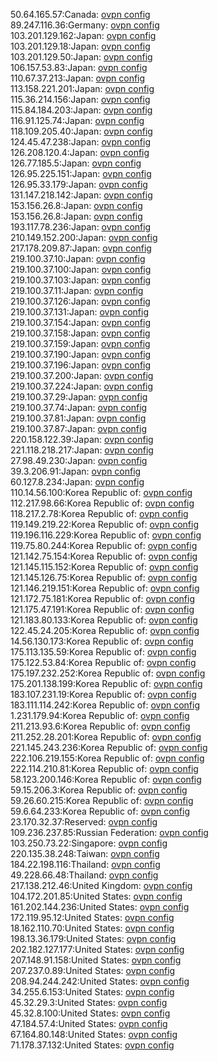 50.64.165.57:Canada: [ovpn config](vpn/50_64_165_57.ovpn)  
89.247.116.36:Germany: [ovpn config](vpn/89_247_116_36.ovpn)  
103.201.129.162:Japan: [ovpn config](vpn/103_201_129_162.ovpn)  
103.201.129.18:Japan: [ovpn config](vpn/103_201_129_18.ovpn)  
103.201.129.50:Japan: [ovpn config](vpn/103_201_129_50.ovpn)  
106.157.53.83:Japan: [ovpn config](vpn/106_157_53_83.ovpn)  
110.67.37.213:Japan: [ovpn config](vpn/110_67_37_213.ovpn)  
113.158.221.201:Japan: [ovpn config](vpn/113_158_221_201.ovpn)  
115.36.214.156:Japan: [ovpn config](vpn/115_36_214_156.ovpn)  
115.84.184.203:Japan: [ovpn config](vpn/115_84_184_203.ovpn)  
116.91.125.74:Japan: [ovpn config](vpn/116_91_125_74.ovpn)  
118.109.205.40:Japan: [ovpn config](vpn/118_109_205_40.ovpn)  
124.45.47.238:Japan: [ovpn config](vpn/124_45_47_238.ovpn)  
126.208.120.4:Japan: [ovpn config](vpn/126_208_120_4.ovpn)  
126.77.185.5:Japan: [ovpn config](vpn/126_77_185_5.ovpn)  
126.95.225.151:Japan: [ovpn config](vpn/126_95_225_151.ovpn)  
126.95.33.179:Japan: [ovpn config](vpn/126_95_33_179.ovpn)  
131.147.218.142:Japan: [ovpn config](vpn/131_147_218_142.ovpn)  
153.156.26.8:Japan: [ovpn config](vpn/153_156_26_8.ovpn)  
153.156.26.8:Japan: [ovpn config](vpn/153_156_26_8.ovpn)  
193.117.78.236:Japan: [ovpn config](vpn/193_117_78_236.ovpn)  
210.149.152.200:Japan: [ovpn config](vpn/210_149_152_200.ovpn)  
217.178.209.87:Japan: [ovpn config](vpn/217_178_209_87.ovpn)  
219.100.37.10:Japan: [ovpn config](vpn/219_100_37_10.ovpn)  
219.100.37.100:Japan: [ovpn config](vpn/219_100_37_100.ovpn)  
219.100.37.103:Japan: [ovpn config](vpn/219_100_37_103.ovpn)  
219.100.37.11:Japan: [ovpn config](vpn/219_100_37_11.ovpn)  
219.100.37.126:Japan: [ovpn config](vpn/219_100_37_126.ovpn)  
219.100.37.131:Japan: [ovpn config](vpn/219_100_37_131.ovpn)  
219.100.37.154:Japan: [ovpn config](vpn/219_100_37_154.ovpn)  
219.100.37.158:Japan: [ovpn config](vpn/219_100_37_158.ovpn)  
219.100.37.159:Japan: [ovpn config](vpn/219_100_37_159.ovpn)  
219.100.37.190:Japan: [ovpn config](vpn/219_100_37_190.ovpn)  
219.100.37.196:Japan: [ovpn config](vpn/219_100_37_196.ovpn)  
219.100.37.200:Japan: [ovpn config](vpn/219_100_37_200.ovpn)  
219.100.37.224:Japan: [ovpn config](vpn/219_100_37_224.ovpn)  
219.100.37.29:Japan: [ovpn config](vpn/219_100_37_29.ovpn)  
219.100.37.74:Japan: [ovpn config](vpn/219_100_37_74.ovpn)  
219.100.37.81:Japan: [ovpn config](vpn/219_100_37_81.ovpn)  
219.100.37.87:Japan: [ovpn config](vpn/219_100_37_87.ovpn)  
220.158.122.39:Japan: [ovpn config](vpn/220_158_122_39.ovpn)  
221.118.218.217:Japan: [ovpn config](vpn/221_118_218_217.ovpn)  
27.98.49.230:Japan: [ovpn config](vpn/27_98_49_230.ovpn)  
39.3.206.91:Japan: [ovpn config](vpn/39_3_206_91.ovpn)  
60.127.8.234:Japan: [ovpn config](vpn/60_127_8_234.ovpn)  
110.14.56.100:Korea Republic of: [ovpn config](vpn/110_14_56_100.ovpn)  
112.217.98.66:Korea Republic of: [ovpn config](vpn/112_217_98_66.ovpn)  
118.217.2.78:Korea Republic of: [ovpn config](vpn/118_217_2_78.ovpn)  
119.149.219.22:Korea Republic of: [ovpn config](vpn/119_149_219_22.ovpn)  
119.196.116.229:Korea Republic of: [ovpn config](vpn/119_196_116_229.ovpn)  
119.75.80.244:Korea Republic of: [ovpn config](vpn/119_75_80_244.ovpn)  
121.142.75.154:Korea Republic of: [ovpn config](vpn/121_142_75_154.ovpn)  
121.145.115.152:Korea Republic of: [ovpn config](vpn/121_145_115_152.ovpn)  
121.145.126.75:Korea Republic of: [ovpn config](vpn/121_145_126_75.ovpn)  
121.146.219.151:Korea Republic of: [ovpn config](vpn/121_146_219_151.ovpn)  
121.172.75.181:Korea Republic of: [ovpn config](vpn/121_172_75_181.ovpn)  
121.175.47.191:Korea Republic of: [ovpn config](vpn/121_175_47_191.ovpn)  
121.183.80.133:Korea Republic of: [ovpn config](vpn/121_183_80_133.ovpn)  
122.45.24.205:Korea Republic of: [ovpn config](vpn/122_45_24_205.ovpn)  
14.56.130.173:Korea Republic of: [ovpn config](vpn/14_56_130_173.ovpn)  
175.113.135.59:Korea Republic of: [ovpn config](vpn/175_113_135_59.ovpn)  
175.122.53.84:Korea Republic of: [ovpn config](vpn/175_122_53_84.ovpn)  
175.197.232.252:Korea Republic of: [ovpn config](vpn/175_197_232_252.ovpn)  
175.201.138.199:Korea Republic of: [ovpn config](vpn/175_201_138_199.ovpn)  
183.107.231.19:Korea Republic of: [ovpn config](vpn/183_107_231_19.ovpn)  
183.111.114.242:Korea Republic of: [ovpn config](vpn/183_111_114_242.ovpn)  
1.231.179.94:Korea Republic of: [ovpn config](vpn/1_231_179_94.ovpn)  
211.213.93.6:Korea Republic of: [ovpn config](vpn/211_213_93_6.ovpn)  
211.252.28.201:Korea Republic of: [ovpn config](vpn/211_252_28_201.ovpn)  
221.145.243.236:Korea Republic of: [ovpn config](vpn/221_145_243_236.ovpn)  
222.106.219.155:Korea Republic of: [ovpn config](vpn/222_106_219_155.ovpn)  
222.114.210.81:Korea Republic of: [ovpn config](vpn/222_114_210_81.ovpn)  
58.123.200.146:Korea Republic of: [ovpn config](vpn/58_123_200_146.ovpn)  
59.15.206.3:Korea Republic of: [ovpn config](vpn/59_15_206_3.ovpn)  
59.26.60.215:Korea Republic of: [ovpn config](vpn/59_26_60_215.ovpn)  
59.6.64.233:Korea Republic of: [ovpn config](vpn/59_6_64_233.ovpn)  
23.170.32.37:Reserved: [ovpn config](vpn/23_170_32_37.ovpn)  
109.236.237.85:Russian Federation: [ovpn config](vpn/109_236_237_85.ovpn)  
103.250.73.22:Singapore: [ovpn config](vpn/103_250_73_22.ovpn)  
220.135.38.248:Taiwan: [ovpn config](vpn/220_135_38_248.ovpn)  
184.22.198.116:Thailand: [ovpn config](vpn/184_22_198_116.ovpn)  
49.228.66.48:Thailand: [ovpn config](vpn/49_228_66_48.ovpn)  
217.138.212.46:United Kingdom: [ovpn config](vpn/217_138_212_46.ovpn)  
104.172.201.85:United States: [ovpn config](vpn/104_172_201_85.ovpn)  
161.202.144.236:United States: [ovpn config](vpn/161_202_144_236.ovpn)  
172.119.95.12:United States: [ovpn config](vpn/172_119_95_12.ovpn)  
18.162.110.70:United States: [ovpn config](vpn/18_162_110_70.ovpn)  
198.13.36.179:United States: [ovpn config](vpn/198_13_36_179.ovpn)  
202.182.127.177:United States: [ovpn config](vpn/202_182_127_177.ovpn)  
207.148.91.158:United States: [ovpn config](vpn/207_148_91_158.ovpn)  
207.237.0.89:United States: [ovpn config](vpn/207_237_0_89.ovpn)  
208.94.244.242:United States: [ovpn config](vpn/208_94_244_242.ovpn)  
34.255.6.153:United States: [ovpn config](vpn/34_255_6_153.ovpn)  
45.32.29.3:United States: [ovpn config](vpn/45_32_29_3.ovpn)  
45.32.8.100:United States: [ovpn config](vpn/45_32_8_100.ovpn)  
47.184.57.4:United States: [ovpn config](vpn/47_184_57_4.ovpn)  
67.164.80.148:United States: [ovpn config](vpn/67_164_80_148.ovpn)  
71.178.37.132:United States: [ovpn config](vpn/71_178_37_132.ovpn)  
